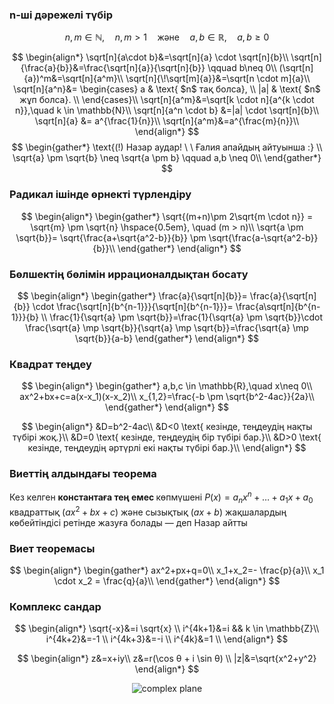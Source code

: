 ### n-ші дәрежелі түбір
$$n, m \in \mathbb{N}, \quad n, m > 1 \quad \text{және} \quad a, b \in \mathbb{R}, \quad a, b \geq 0
$$

$$
\begin{align*}
\sqrt[n]{a\cdot b}&=\sqrt[n]{a} \cdot \sqrt[n]{b}\\
\sqrt[n]{\frac{a}{b}}&=\frac{\sqrt[n]{a}}{\sqrt[n]{b}} \qquad b\neq 0\\
(\sqrt[n]{a})^m&=\sqrt[n]{a^m}\\
\sqrt[n]{\!\sqrt[m]{a}}&=\sqrt[n \cdot m]{a}\\
\sqrt[n]{a^n}&=
    \begin{cases}
    a & \text{ $n$ тақ болса}, \\
    |a| & \text{ $n$ жұп болса}. \\
    \end{cases}\\
\sqrt[n]{a^m}&=\sqrt[k \cdot n]{a^{k \cdot n}},\quad k \in \mathbb{N}\\
\sqrt[n]{a^n \cdot b} &=|a| \cdot \sqrt[n]{b}\\
\sqrt[n]{a} &= a^{\frac{1}{n}}\\
\sqrt[n]{a^m}&=a^{\frac{m}{n}}\\
\end{align*}
$$
$$
\begin{gather*}
\text{(!) Назар аудар! \ \ Ғалия апайдың айтуынша :} \\
\sqrt{a} \pm \sqrt{b} \neq \sqrt{a \pm b} \qquad a,b \neq 0\\
\end{gather*}
$$

### Радикал ішінде өрнекті түрлендіру
$$
\begin{align*}
\begin{gather*}
\sqrt{(m+n)\pm 2\sqrt{m \cdot n}} = \sqrt{m} \pm \sqrt{n} \hspace{0.5em}, \quad (m > n)\\
\sqrt{a \pm \sqrt{b}}= \sqrt{\frac{a+\sqrt{a^2-b}}{b}} \pm \sqrt{\frac{a-\sqrt{a^2-b}}{b}}\\
\end{gather*}
\end{align*}
$$

### Бөлшектің бөлімін иррационалдықтан босату

$$
\begin{align*}
\begin{gather*}
\frac{a}{\sqrt[n]{b}}= \frac{a}{\sqrt[n]{b}} \cdot \frac{\sqrt[n]{b^{n-1}}}{\sqrt[n]{b^{n-1}}}= \frac{a\sqrt[n]{b^{n-1}}}{b} \\
\frac{1}{\sqrt{a} \pm \sqrt{b}}=\frac{1}{\sqrt{a} \pm \sqrt{b}}\cdot \frac{\sqrt{a} \mp \sqrt{b}}{\sqrt{a} \mp \sqrt{b}}=\frac{\sqrt{a} \mp \sqrt{b}}{a-b}
\end{gather*}
\end{align*}
$$

### Квадрат теңдеу

$$
\begin{align*}
\begin{gather*}
a,b,c \in \mathbb{R},\quad x\neq 0\\
ax^2+bx+c=a(x-x_1)(x-x_2)\\
x_{1,2}=\frac{-b \pm \sqrt{b^2-4ac}}{2a}\\
\end{gather*}
\end{align*}
$$

$$
\begin{align*}
&D=b^2-4ac\\
&D<0 \text{ кезінде, теңдеудің нақты түбірі жоқ.}\\
&D=0 \text{ кезінде, теңдеудің бір түбірі бар.}\\
&D>0 \text{ кезінде, теңдеудің әртүрлі екі нақты түбірі бар.}\\
\end{align*}
$$

### Виеттің алдындағы теорема
Кез келген <strong>константаға тең емес </strong> көпмүшені $P(x)=a_nx^n+…+a_1x+a_0$ квадраттық $(ax^2+bx+c)$ және сызықтық $(аx+b)$ жақшалардың көбейтіндісі ретінде жазуға болады — деп Назар айтты

### Виет теоремасы

$$
\begin{align*}
\begin{gather*}
ax^2+px+q=0\\
x_1+x_2=- \frac{p}{a}\\
x_1 \cdot x_2 = \frac{q}{a}\\
\end{gather*}
\end{align*}
$$

### Комплекс сандар

$$
\begin{align*}
\sqrt{-x}&=i \sqrt{x}  \\
i^{4k+1}&=i && k \in \mathbb{Z}\\
i^{4k+2}&=-1 \\
i^{4k+3}&=-i \\
i^{4k}&=1 \\
\end{align*}
$$

$$
\begin{align*}
z&=x+iy\\
z&=r(\cos θ + i \sin θ) \\
|z|&=\sqrt{x^2+y^2}
\end{align*}
$$

<div style="text-align: center;">
<img src="https://i.upmath.me/svg/%0A%5Cbegin%7Bcenter%7D%0A%5Cbegin%7Btikzpicture%7D%5Bscale%3D1.5%5D%0A%20%20%20%20%25%20Real%20axis%0A%20%20%20%20%5Cdraw%5Bthick%2C-%3E%5D%20(-2%2C0)%20--%20(2%2C0)%20node%5Bbelow%20right%5D%20%7B%24Re%5C%7Bz%5C%7D%24%7D%3B%0A%20%20%20%20%25%20Imaginary%20axis%0A%20%20%20%20%5Cdraw%5Bthick%2C-%3E%5D%20(0%2C-2)%20--%20(0%2C2)%20node%5Babove%20right%5D%20%7B%24Im%5C%7Bz%5C%7D%24%7D%3B%0A%20%20%20%20%25%20Unit%20circle%0A%20%20%20%20%5Cdraw%5Bthick%5D%20(0%2C0)%20circle%20%5Bradius%3D1%5D%3B%0A%20%20%20%20%25%20Points%0A%20%20%20%20%5Cfilldraw%5Bblack%5D%20(1%2C0)%20circle%20(1.5pt)%20node%5Bbelow%20right%5D%20%7B%241%24%7D%3B%0A%20%20%20%20%5Cfilldraw%5Bblack%5D%20(-1%2C0)%20circle%20(1.5pt)%20node%5Bbelow%20left%5D%20%7B%24-1%24%7D%3B%0A%20%20%20%20%5Cfilldraw%5Bblack%5D%20(0%2C1)%20circle%20(1.5pt)%20node%5Babove%20right%5D%20%7B%24i%24%7D%3B%0A%20%20%20%20%5Cfilldraw%5Bblack%5D%20(0%2C-1)%20circle%20(1.5pt)%20node%5Bbelow%20right%5D%20%7B%24-i%24%7D%3B%0A%20%20%20%20%25%20Labels%0A%20%20%20%20%5Cnode%5Banchor%3Dnorth%20east%5D%20at%20(0%2C0)%20%7B%240%24%7D%3B%0A%5Cend%7Btikzpicture%7D%0A%5Cend%7Bcenter%7D%0A" alt="complex plane" />
</div>






